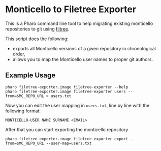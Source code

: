 Monticello to Filetree Exporter
===============================

This is a Pharo command line tool to help migrating existing monticello repositories to git using [filtree](https://github.com/dalehenrich/filetree).

This script does the following:
- exports all Monticello versions of a given repository in chronological order,
- allows you to map the Monticello user names to proper git authors.


## Example Usage

~~~
pharo filetree-exporter.image filetree-exporter --help
pharo filetree-exporter.image filetree-exporter users --from=$MC_REPO_URL > users.txt
~~~

Now you can edit the user mapping in `users.txt`, line by line with the following format:
~~~
MONTICELLO-USER NAME SURNAME <EMAIL>
~~~

After that you can start exporting the monticello repository

~~~
pharo filetree-exporter.image filetree-exporter export --from=$MC_REPO_URL --user-map=users.txt
~~~

